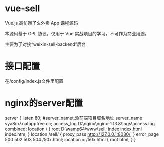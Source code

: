 # vue-sell
Vue.js 高仿饿了么外卖 App 课程源码

本源码基于 GPL 协议，仅用于 Vue 实战项目的学习，不可作为商业用途。

主要为了对接“weixin-sell-backend”后台


# 接口配置
在/config/index.js文件里配置

# nginx的server配置
server {
    listen       80;
    #server_namet,添前端项目域名地址
    server_name  vya8m7.natappfree.cc;
    access_log D:\\nginx\\nginx-1.13.8\logs\access.log combined;
    location / {
        root   D:\wamp64\www\sell;
        index  index.html index.htm;
    }
	location /sell/ {
        proxy_pass http://127.0.0.1:8080/;
	}
    error_page   500 502 503 504  /50x.html;
    location = /50x.html {
        root   html;
    }
}



